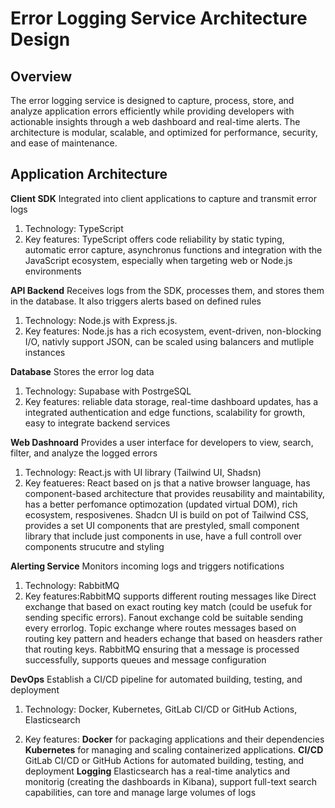 # Error Logging Service Architecture Design

## Overview

The error logging service is designed to capture, process, store, and analyze application errors efficiently while providing developers with actionable insights through a web dashboard and real-time alerts. The architecture is modular, scalable, and optimized for performance, security, and ease of maintenance.

## Application Architecture

**Client SDK**
Integrated into client applications to capture and transmit error logs

1. Technology: TypeScript
2. Key features: TypeScript offers code reliability by static typing, automatic error capture, asynchronus functions and integration with the JavaScript ecosystem, especially when targeting web or Node.js environments

**API Backend**
Receives logs from the SDK, processes them, and stores them in the database. It also triggers alerts based on defined rules

1. Technology: Node.js with Express.js.
2. Key features: Node.js has a rich ecosystem, event-driven, non-blocking I/O, nativly support JSON, can be scaled using balancers and mutliple instances

**Database**
Stores the error log data

1. Technology: Supabase with PostrgeSQL
2. Key features: reliable data storage, real-time dashboard updates, has a integrated authentication and edge functions, scalability for growth, easy to integrate backend services

**Web Dashnoard**
Provides a user interface for developers to view, search, filter, and analyze the logged errors

1. Technology: React.js with UI library (Tailwind UI, Shadsn)
2. Key featueres: React based on js that a native browser language, has component-based architecture that provides reusability and maintability, has a better perfomance optimozation (updated virtual DOM), rich ecosystem, resposivenes.
   Shadcn UI is build on pot of Tailwind CSS, provides a set UI components that are prestyled, small component library that include just components in use, have a full controll over components strucutre and styling

**Alerting Service**
Monitors incoming logs and triggers notifications

1. Technology: RabbitMQ
2. Key features:RabbitMQ supports different routing messages like Direct exchange that based on exact routing key match (could be usefuk for sending specific errors). Fanout exchange cold be suitable sending every errorlog. Topic exchange where routes messages based on routing key pattern and headers echange that based on heasders rather that routing keys. RabbitMQ ensuring that a message is processed successfully, supports queues and message configuration

**DevOps**
Establish a CI/CD pipeline for automated building, testing, and deployment

1. Technology: Docker, Kubernetes, GitLab CI/CD or GitHub Actions, Elasticsearch

2. Key features:
   **Docker** for packaging applications and their dependencies
   **Kubernetes** for managing and scaling containerized applications.
   **CI/CD** GitLab CI/CD or GitHub Actions for automated building, testing, and deployment
   **Logging** Elasticsearch has a real-time analytics and monitorig (creating the dashboards in Kibana), support full-text search capabilities, can tore and manage large volumes of logs

